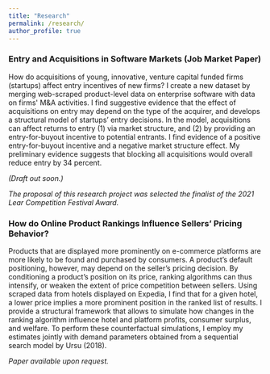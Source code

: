 ```yaml
---
title: "Research"
permalink: /research/
author_profile: true
---
```



### Entry and Acquisitions in Software Markets (Job Market Paper)

How do acquisitions of young, innovative, venture capital funded firms (startups) affect entry incentives of new firms? I create a new dataset by merging web-scraped product-level data on enterprise software with data on firms' M&A activities. I find suggestive evidence that the effect of acquisitions on entry may depend on the type of the acquirer, and develops a structural model of startups’ entry decisions. In the model, acquisitions can affect returns to entry (1) via market structure, and (2) by providing an entry-for-buyout incentive to potential entrants. I find evidence of a positive entry-for-buyout incentive and a negative market structure effect. My preliminary evidence suggests that blocking all acquisitions would overall reduce entry by 34 percent.
    
_(Draft out soon.)_

_The proposal of this research project was selected the finalist of the 2021 Lear Competition Festival Award._

### How do Online Product Rankings Influence Sellers’ Pricing Behavior?

Products that are displayed more prominently on e-commerce platforms are more likely to be found and purchased by consumers. A product’s default positioning, however, may depend on the seller’s pricing decision. By conditioning a product’s position on its price, ranking algorithms can thus intensify, or weaken the extent of price competition between sellers. Using scraped data from hotels displayed on Expedia, I find that for a given hotel, a lower price implies a more prominent position in the ranked list of results. I provide a structural framework that allows to simulate how changes in the ranking algorithm influence hotel and platform profits, consumer surplus, and welfare. To perform these counterfactual simulations, I employ my estimates jointly with demand parameters obtained from a sequential search model by Ursu (2018). 

_Paper available upon request._



